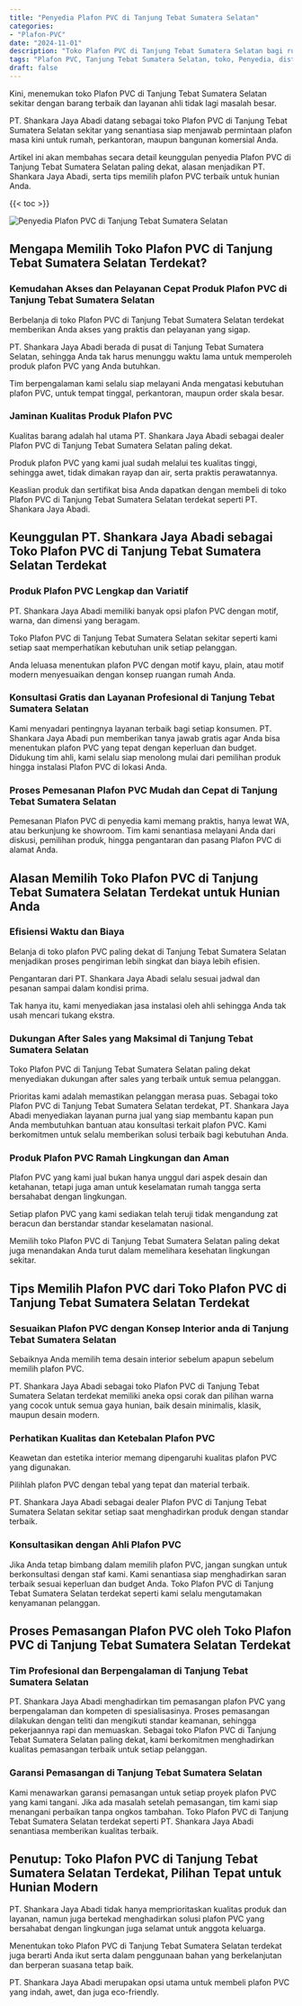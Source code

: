 ```yaml
---
title: "Penyedia Plafon PVC di Tanjung Tebat Sumatera Selatan"
categories: 
- "Plafon-PVC"
date: "2024-11-01"
description: "Toko Plafon PVC di Tanjung Tebat Sumatera Selatan bagi rumah, office, serta toko. Material unggulan, beragam motif, variasi warna elegan, beserta layanan pemasangan dikerjakan oleh teknisi profesional dan garansi resmi!|Jasa penjualan Plafon PVC di Tanjung Tebat Sumatera Selatan bagi keperluan hunian, office, atau toko, dengan produk terbaik dan pemasangan oleh tenaga ahli berpengalaman dan kepastian resmi.|Pilihan Plafon PVC di Tanjung Tebat Sumatera Selatan yang andal bagi hunian, office, dan gerai, dengan material unggulan dan penempatan dikerjakan oleh tenaga ahli ahli serta kepastian resmi.|Penyediaan Plafon PVC di Tanjung Tebat Sumatera Selatan bagi tempat tinggal, perkantoran, serta ritel, dengan produk berkualitas dan penempatan oleh tim profesional, dilengkapi beserta jaminan resmi.}"
tags: "Plafon PVC, Tanjung Tebat Sumatera Selatan, toko, Penyedia, distributor"
draft: false
---
```


Kini, menemukan toko Plafon PVC di Tanjung Tebat Sumatera Selatan sekitar dengan barang terbaik dan layanan ahli tidak lagi masalah besar.

PT. Shankara Jaya Abadi datang sebagai toko Plafon PVC di Tanjung Tebat Sumatera Selatan sekitar yang senantiasa siap menjawab permintaan plafon masa kini untuk rumah, perkantoran, maupun bangunan komersial Anda.

Artikel ini akan membahas secara detail keunggulan penyedia Plafon PVC di Tanjung Tebat Sumatera Selatan paling dekat, alasan menjadikan PT. Shankara Jaya Abadi, serta tips memilih plafon PVC terbaik untuk hunian Anda.

{{< toc >}}

![Penyedia Plafon PVC di Tanjung Tebat Sumatera Selatan](/images/Plafon-PVC/Penyedia-Plafon-PVC-di-Tanjung-Tebat-Sumatera-Selatan.png)


## Mengapa Memilih Toko Plafon PVC di Tanjung Tebat Sumatera Selatan Terdekat?

### Kemudahan Akses dan Pelayanan Cepat Produk Plafon PVC di Tanjung Tebat Sumatera Selatan

Berbelanja di toko Plafon PVC di Tanjung Tebat Sumatera Selatan terdekat memberikan Anda akses yang praktis dan pelayanan yang sigap.

PT. Shankara Jaya Abadi berada di pusat di Tanjung Tebat Sumatera Selatan, sehingga Anda tak harus menunggu waktu lama untuk memperoleh produk plafon PVC yang Anda butuhkan.

Tim berpengalaman kami selalu siap melayani Anda mengatasi kebutuhan plafon PVC, untuk tempat tinggal, perkantoran, maupun order skala besar.

### Jaminan Kualitas Produk Plafon PVC

Kualitas barang adalah hal utama PT. Shankara Jaya Abadi sebagai dealer Plafon PVC di Tanjung Tebat Sumatera Selatan paling dekat.

Produk plafon PVC yang kami jual sudah melalui tes kualitas tinggi, sehingga awet, tidak dimakan rayap dan air, serta praktis perawatannya.

Keaslian produk dan sertifikat bisa Anda dapatkan dengan membeli di toko Plafon PVC di Tanjung Tebat Sumatera Selatan terdekat seperti PT. Shankara Jaya Abadi.

## Keunggulan PT. Shankara Jaya Abadi sebagai Toko Plafon PVC di Tanjung Tebat Sumatera Selatan Terdekat

### Produk Plafon PVC Lengkap dan Variatif

PT. Shankara Jaya Abadi memiliki banyak opsi plafon PVC dengan motif, warna, dan dimensi yang beragam.

Toko Plafon PVC di Tanjung Tebat Sumatera Selatan sekitar seperti kami setiap saat memperhatikan kebutuhan unik setiap pelanggan.

Anda leluasa menentukan plafon PVC dengan motif kayu, plain, atau motif modern menyesuaikan dengan konsep ruangan rumah Anda.

### Konsultasi Gratis dan Layanan Profesional di Tanjung Tebat Sumatera Selatan

Kami menyadari pentingnya layanan terbaik bagi setiap konsumen. PT. Shankara Jaya Abadi pun memberikan tanya jawab gratis agar Anda bisa menentukan plafon PVC yang tepat dengan keperluan dan budget. Didukung tim ahli, kami selalu siap menolong mulai dari pemilihan produk hingga instalasi Plafon PVC di lokasi Anda.

### Proses Pemesanan Plafon PVC Mudah dan Cepat di Tanjung Tebat Sumatera Selatan

Pemesanan Plafon PVC di penyedia kami memang praktis, hanya lewat WA, atau berkunjung ke showroom. Tim kami senantiasa melayani Anda dari diskusi, pemilihan produk, hingga pengantaran dan pasang Plafon PVC di alamat Anda.

## Alasan Memilih Toko Plafon PVC di Tanjung Tebat Sumatera Selatan Terdekat untuk Hunian Anda

### Efisiensi Waktu dan Biaya

Belanja di toko plafon PVC paling dekat di Tanjung Tebat Sumatera Selatan menjadikan proses pengiriman lebih singkat dan biaya lebih efisien.

Pengantaran dari PT. Shankara Jaya Abadi selalu sesuai jadwal dan pesanan sampai dalam kondisi prima.

Tak hanya itu, kami menyediakan jasa instalasi oleh ahli sehingga Anda tak usah mencari tukang ekstra.

### Dukungan After Sales yang Maksimal di Tanjung Tebat Sumatera Selatan

Toko Plafon PVC di Tanjung Tebat Sumatera Selatan paling dekat menyediakan dukungan after sales yang terbaik untuk semua pelanggan.

Prioritas kami adalah memastikan pelanggan merasa puas. Sebagai toko Plafon PVC di Tanjung Tebat Sumatera Selatan terdekat, PT. Shankara Jaya Abadi menyediakan layanan purna jual yang siap membantu kapan pun Anda membutuhkan bantuan atau konsultasi terkait plafon PVC. Kami berkomitmen untuk selalu memberikan solusi terbaik bagi kebutuhan Anda.

### Produk Plafon PVC Ramah Lingkungan dan Aman

Plafon PVC yang kami jual bukan hanya unggul dari aspek desain dan ketahanan, tetapi juga aman untuk keselamatan rumah tangga serta bersahabat dengan lingkungan.

Setiap plafon PVC yang kami sediakan telah teruji tidak mengandung zat beracun dan berstandar standar keselamatan nasional.

Memilih toko Plafon PVC di Tanjung Tebat Sumatera Selatan paling dekat juga menandakan Anda turut dalam memelihara kesehatan lingkungan sekitar.

## Tips Memilih Plafon PVC dari Toko Plafon PVC di Tanjung Tebat Sumatera Selatan Terdekat

### Sesuaikan Plafon PVC dengan Konsep Interior anda di Tanjung Tebat Sumatera Selatan

Sebaiknya Anda memilih tema desain interior sebelum apapun sebelum memilih plafon PVC.

PT. Shankara Jaya Abadi sebagai toko Plafon PVC di Tanjung Tebat Sumatera Selatan terdekat memiliki aneka opsi corak dan pilihan warna yang cocok untuk semua gaya hunian, baik desain minimalis, klasik, maupun desain modern.

### Perhatikan Kualitas dan Ketebalan Plafon PVC

Keawetan dan estetika interior memang dipengaruhi kualitas plafon PVC yang digunakan.

Pilihlah plafon PVC dengan tebal yang tepat dan material terbaik.

PT. Shankara Jaya Abadi sebagai dealer Plafon PVC di Tanjung Tebat Sumatera Selatan sekitar setiap saat menghadirkan produk dengan standar terbaik.

### Konsultasikan dengan Ahli Plafon PVC

Jika Anda tetap bimbang dalam memilih plafon PVC, jangan sungkan untuk berkonsultasi dengan staf kami. Kami senantiasa siap menghadirkan saran terbaik sesuai keperluan dan budget Anda. Toko Plafon PVC di Tanjung Tebat Sumatera Selatan terdekat seperti kami selalu mengutamakan kenyamanan pelanggan.

## Proses Pemasangan Plafon PVC oleh Toko Plafon PVC di Tanjung Tebat Sumatera Selatan Terdekat

### Tim Profesional dan Berpengalaman di Tanjung Tebat Sumatera Selatan

PT. Shankara Jaya Abadi menghadirkan tim pemasangan plafon PVC yang berpengalaman dan kompeten di spesialisasinya. Proses pemasangan dilakukan dengan teliti dan mengikuti standar keamanan, sehingga pekerjaannya rapi dan memuaskan. Sebagai toko Plafon PVC di Tanjung Tebat Sumatera Selatan paling dekat, kami berkomitmen menghadirkan kualitas pemasangan terbaik untuk setiap pelanggan.

### Garansi Pemasangan di Tanjung Tebat Sumatera Selatan

Kami menawarkan garansi pemasangan untuk setiap proyek plafon PVC yang kami tangani. Jika ada masalah setelah pemasangan, tim kami siap menangani perbaikan tanpa ongkos tambahan. Toko Plafon PVC di Tanjung Tebat Sumatera Selatan terdekat seperti PT. Shankara Jaya Abadi senantiasa memberikan kualitas terbaik.

## Penutup: Toko Plafon PVC di Tanjung Tebat Sumatera Selatan Terdekat, Pilihan Tepat untuk Hunian Modern

PT. Shankara Jaya Abadi tidak hanya memprioritaskan kualitas produk dan layanan, namun juga bertekad menghadirkan solusi plafon PVC yang bersahabat dengan lingkungan juga selamat untuk anggota keluarga.

Menentukan toko Plafon PVC di Tanjung Tebat Sumatera Selatan terdekat juga berarti Anda ikut serta dalam penggunaan bahan yang berkelanjutan dan berperan suasana tetap baik.

PT. Shankara Jaya Abadi merupakan opsi utama untuk membeli plafon PVC yang indah, awet, dan juga eco-friendly.